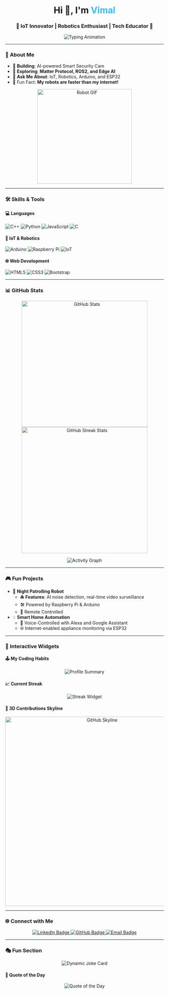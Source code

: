<h1 align="center">
  Hi 👋, I'm <span style="color: #36BCF7;">Vimal</span>  
</h1>
<h3 align="center">🚀 IoT Innovator | Robotics Enthusiast | Tech Educator 🌟</h3>

<p align="center">
  <img src="https://readme-typing-svg.herokuapp.com?font=Fira+Code&size=22&pause=2000&color=36BCF7&center=true&width=500&lines=Welcome+to+my+GitHub!;IoT+%2B+Robotics+%3D+Innovation!;Open+Source+Lover;Exploring+Edge+Computing+%26+AI!;Let%27s+Collaborate+on+Cool+Projects!" alt="Typing Animation">
</p>

---

### 🌟 **About Me**
- 🔭 **Building**: AI-powered Smart Security Cam  
- 🌱 **Exploring**: **Matter Protocol, ROS2, and Edge AI**  
- 💬 **Ask Me About**: IoT, Robotics, Arduino, and ESP32  
- 🌟 Fun Fact: **My robots are faster than my internet!**  

<p align="center">
  <img src="https://github.com/itsvimalm/itsvimalm/blob/main/assets/robot.gif" alt="Robot GIF" width="300">
</p>

---

### 🛠️ **Skills & Tools**
#### **💻 Languages**
![C++](https://img.shields.io/badge/C++-blue?style=for-the-badge&logo=cplusplus&logoColor=white)
![Python](https://img.shields.io/badge/Python-yellow?style=for-the-badge&logo=python&logoColor=white)
![JavaScript](https://img.shields.io/badge/JavaScript-gold?style=for-the-badge&logo=javascript&logoColor=white)
![C](https://img.shields.io/badge/C-grey?style=for-the-badge&logo=c&logoColor=white)

#### **🤖 IoT & Robotics**
![Arduino](https://img.shields.io/badge/Arduino-00979D?style=for-the-badge&logo=arduino&logoColor=white)
![Raspberry Pi](https://img.shields.io/badge/Raspberry%20Pi-C51A4A?style=for-the-badge&logo=raspberrypi&logoColor=white)
![IoT](https://img.shields.io/badge/IoT-Powered-green?style=for-the-badge)

#### **🌐 Web Development**
![HTML5](https://img.shields.io/badge/HTML5-orange?style=for-the-badge&logo=html5&logoColor=white)
![CSS3](https://img.shields.io/badge/CSS3-blue?style=for-the-badge&logo=css3&logoColor=white)
![Bootstrap](https://img.shields.io/badge/Bootstrap-purple?style=for-the-badge&logo=bootstrap&logoColor=white)

---

### 📊 **GitHub Stats**
<p align="center">
  <img src="https://github-readme-stats.vercel.app/api?username=itsvimalm&show_icons=true&theme=radical" alt="GitHub Stats" width="400"/>
  <img src="https://github-readme-streak-stats.herokuapp.com/?user=itsvimalm&theme=radical" alt="GitHub Streak Stats" width="400"/>
</p>

<p align="center">
  <img src="https://github-readme-activity-graph.vercel.app/graph?username=itsvimalm&theme=react-dark&hide_border=true&area=true" alt="Activity Graph">
</p>

---

### 🎮 **Fun Projects**
- 🌟 **Night Patrolling Robot**  
   - 🚔 **Features**: AI noise detection, real-time video surveillance  
   - 🛠️ Powered by Raspberry Pi & Arduino  
   - 📡 Remote Controlled  
- 💡 **Smart Home Automation**  
   - 🔗 Voice-Controlled with Alexa and Google Assistant  
   - 🌐 Internet-enabled appliance monitoring via ESP32  

---

### 🎉 **Interactive Widgets**

#### 🕹 **My Coding Habits**
<p align="center">
  <img src="https://github-profile-summary-cards.vercel.app/api/cards/profile-details?username=itsvimalm&theme=radical" alt="Profile Summary">
</p>

#### 📈 **Current Streak**
<p align="center">
  <img src="https://github-readme-streak-stats.herokuapp.com?user=itsvimalm&theme=radical" alt="Streak Widget">
</p>

#### 🌌 **3D Contributions Skyline**
<p align="center">
  <a href="https://skyline.github.com/itsvimalm">
    <img src="./assets/github-skyline.svg" alt="GitHub Skyline" width="600">
  </a>
</p>

---

### 🌐 **Connect with Me**
<p align="center">
  <a href="https://linkedin.com/in/vimal-m-dev" target="_blank">
    <img src="https://img.shields.io/badge/LinkedIn-blue?style=for-the-badge&logo=linkedin&logoColor=white" alt="LinkedIn Badge">
  </a>
  <a href="https://github.com/itsvimalm" target="_blank">
    <img src="https://img.shields.io/badge/GitHub-black?style=for-the-badge&logo=github&logoColor=white" alt="GitHub Badge">
  </a>
  <a href="mailto:vimal@dctro.in">
    <img src="https://img.shields.io/badge/Email-red?style=for-the-badge&logo=gmail&logoColor=white" alt="Email Badge">
  </a>
</p>

---

### 🎭 **Fun Section**
<p align="center">
  <img src="https://readme-jokes.vercel.app/api" alt="Dynamic Joke Card">
</p>

#### 📜 **Quote of the Day**
<p align="center">
  <img src="https://quotes-github-readme.vercel.app/api?type=horizontal&theme=radical" alt="Quote of the Day">
</p>
